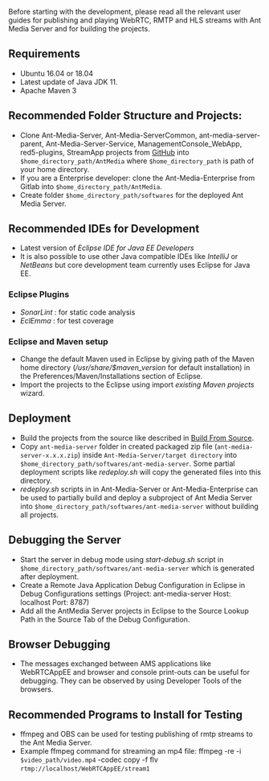 Before starting with the development, please read all the relevant user guides for publishing and playing WebRTC, RMTP and HLS streams with Ant Media Server and for building the projects.  
## Requirements
* Ubuntu 16.04 or 18.04
* Latest update of Java JDK 11.
* Apache Maven 3
## Recommended Folder Structure and Projects:
* Clone Ant-Media-Server, Ant-Media-ServerCommon, ant-media-server-parent,  Ant-Media-Server-Service, ManagementConsole_WebApp, red5-plugins, StreamApp projects from [GitHub](https://github.com/ant-media) into `$home_directory_path/AntMedia` where `$home_directory_path` is path of your home directory.
* If you are a Enterprise developer: clone the Ant-Media-Enterprise from Gitlab into `$home_directory_path/AntMedia`.
* Create folder `$home_directory_path/softwares` for the deployed Ant Media Server. 

## Recommended IDEs for Development
* Latest version of _Eclipse IDE for Java EE Developers_
* It is also possible to use other Java compatible IDEs like _IntelliJ_ or _NetBeans_ but core development team currently uses Eclipse for Java EE.
### Eclipse Plugins
* _SonarLint_ : for static code analysis
* _EclEmma_ : for test coverage
### Eclipse and Maven setup
* Change the default Maven used in Eclipse by giving path of the Maven home directory (_/usr/share/$maven_version_ for default installation) in the Preferences/Maven/Installations section of Eclipse.
* Import the projects to the Eclipse using import _existing Maven projects_ wizard.
## Deployment
* Build the projects from the source like described in [Build From Source](https://github.com/ant-media/Ant-Media-Server/wiki/Build-From-Source).
* Copy  `ant-media-server` folder in created packaged zip file (`ant-media-server-x.x.x.zip`) inside `Ant-Media-Server/target directory` into `$home_directory_path/softwares/ant-media-server`. Some partial deployment scripts like _redeploy.sh_ will copy the generated files into this directory.
* _redeploy.sh_ scripts in in Ant-Media-Server or Ant-Media-Enterprise can be used to partially build and deploy a subproject of Ant Media Server into `$home_directory_path/softwares/ant-media-server` without building all projects.
## Debugging the Server
* Start the server in debug mode using _start-debug.sh_ script in `$home_directory_path/softwares/ant-media-server` which is generated after deployment.
* Create a Remote Java Application Debug Configuration in Eclipse in Debug Configurations settings (Project: ant-media-server Host: localhost Port: 8787)
* Add all the AntMedia Server projects in Eclipse to the Source Lookup Path in the Source Tab of the Debug Configuration.
## Browser Debugging
* The messages exchanged between AMS applications like WebRTCAppEE and browser and console print-outs can be useful for debugging. They can be observed by using Developer Tools of the browsers. 
## Recommended Programs to Install for Testing
* ffmpeg and OBS can be used for testing publishing of rmtp streams to the Ant Media Server.
* Example ffmpeg command for streaming an mp4 file: ffmpeg -re -i `$video_path/video.mp4` -codec copy -f flv `rtmp://localhost/WebRTCAppEE/stream1`